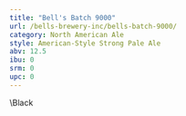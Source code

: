 ```yaml
---
title: "Bell's Batch 9000"
url: /bells-brewery-inc/bells-batch-9000/
category: North American Ale
style: American-Style Strong Pale Ale
abv: 12.5
ibu: 0
srm: 0
upc: 0
---
```

\Black
